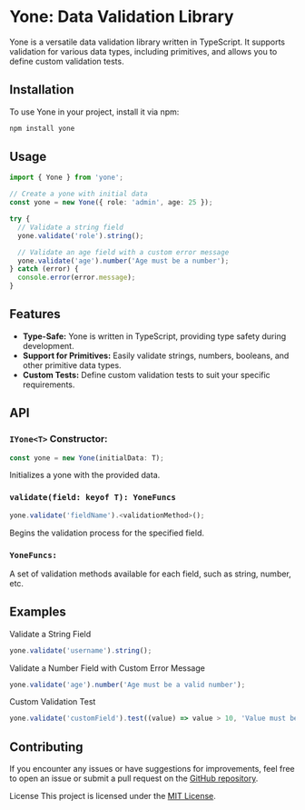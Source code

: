 # Yone: Data Validation Library
Yone is a versatile data validation library written in TypeScript. It supports validation for various data types, including primitives, and allows you to define custom validation tests.

## Installation
To use Yone in your project, install it via npm:

```bash
npm install yone
```

## Usage
```ts
import { Yone } from 'yone';

// Create a yone with initial data
const yone = new Yone({ role: 'admin', age: 25 });

try {
  // Validate a string field
  yone.validate('role').string();

  // Validate an age field with a custom error message
  yone.validate('age').number('Age must be a number');
} catch (error) {
  console.error(error.message);
}
```
## Features
- **Type-Safe:** Yone is written in TypeScript, providing type safety during development.
- **Support for Primitives:** Easily validate strings, numbers, booleans, and other primitive data types.
- **Custom Tests:** Define custom validation tests to suit your specific requirements.

## API
### `IYone<T>` Constructor:

```ts
const yone = new Yone(initialData: T);
```
Initializes a yone with the provided data.

### `validate(field: keyof T): YoneFuncs`

```ts
yone.validate('fieldName').<validationMethod>();
```
Begins the validation process for the specified field.

### `YoneFuncs:` 
A set of validation methods available for each field, such as string, number, etc.

## Examples

Validate a String Field
```ts
yone.validate('username').string();
```
Validate a Number Field with Custom Error Message
```ts
yone.validate('age').number('Age must be a valid number');
```
Custom Validation Test
```ts
yone.validate('customField').test((value) => value > 10, 'Value must be greater than 10');
```


## Contributing
If you encounter any issues or have suggestions for improvements, feel free to open an issue or submit a pull request on the [GitHub repository](https://github.com/GustavoMelloGit/Yone/issues).

License
This project is licensed under the [MIT License](LICENSE).